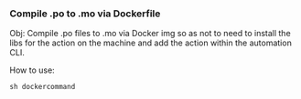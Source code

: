 ### Compile .po to .mo via Dockerfile

Obj: Compile .po files to .mo via Docker img so as not to need to install the libs for the action on the machine and add the action within the automation CLI.

How to use:
```
sh dockercommand
```
